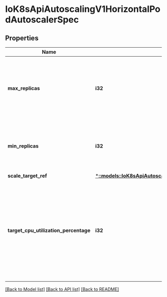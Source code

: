 # IoK8sApiAutoscalingV1HorizontalPodAutoscalerSpec

## Properties
Name | Type | Description | Notes
------------ | ------------- | ------------- | -------------
**max_replicas** | **i32** | upper limit for the number of pods that can be set by the autoscaler; cannot be smaller than MinReplicas. | 
**min_replicas** | **i32** | lower limit for the number of pods that can be set by the autoscaler, default 1. | [optional] 
**scale_target_ref** | [***::models::IoK8sApiAutoscalingV1CrossVersionObjectReference**](io.k8s.api.autoscaling.v1.CrossVersionObjectReference.md) |  | 
**target_cpu_utilization_percentage** | **i32** | target average CPU utilization (represented as a percentage of requested CPU) over all the pods; if not specified the default autoscaling policy will be used. | [optional] 

[[Back to Model list]](../README.md#documentation-for-models) [[Back to API list]](../README.md#documentation-for-api-endpoints) [[Back to README]](../README.md)


